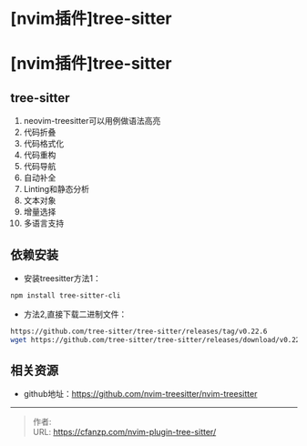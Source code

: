 # [nvim插件]tree-sitter


<!--more-->
# [nvim插件]tree-sitter
## tree-sitter
1. neovim-treesitter可以用例做语法高亮
2. 代码折叠
3. 代码格式化
4. 代码重构
5. 代码导航
6. 自动补全
7. Linting和静态分析
8. 文本对象
9. 增量选择
10. 多语言支持

## 依赖安装
- 安装treesitter方法1：
```bash
npm install tree-sitter-cli
```
- 方法2,直接下载二进制文件：
```bash
https://github.com/tree-sitter/tree-sitter/releases/tag/v0.22.6
wget https://github.com/tree-sitter/tree-sitter/releases/download/v0.22.6/tree-sitter-linux-x64.gz
```

## 相关资源
- github地址：https://github.com/nvim-treesitter/nvim-treesitter


---

> 作者:   
> URL: https://cfanzp.com/nvim-plugin-tree-sitter/  


